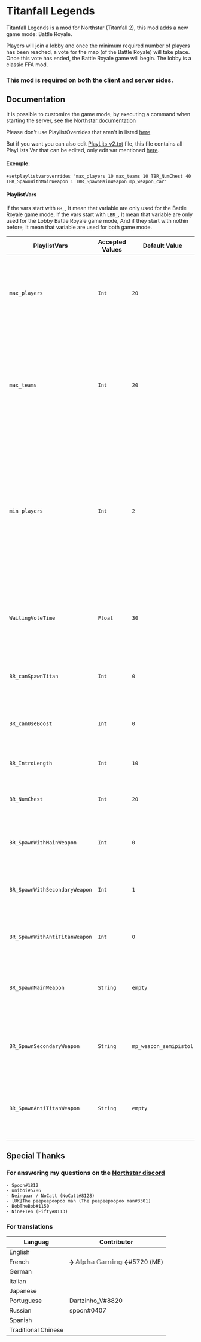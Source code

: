 
# Titanfall Legends

Titanfall Legends is a mod for Northstar (Titanfall 2), this mod adds a new game mode: Battle Royale.

Players will join a lobby and once the minimum required number of players has been reached, a vote for the map (of the Battle Royale) will take place. Once this vote has ended, the Battle Royale game will begin. The lobby is a classic FFA mod.

### **This mod is required on both the client and server sides.**


## Documentation
It is possible to customize the game mode, by executing a command when starting the server, see the [Northstar documentation](https://r2northstar.gitbook.io/r2northstar-wiki/hosting-a-server-with-northstar/dedicated-server#playlistvars)

Please don't use PlaylistOverrides that aren't in listed [here](https://github.com/AlphaGaming7780/Titanfall_Legends/blob/main/README.md#playlistvars)

But if you want you can also edit [PlayLits_v2.txt](https://github.com/AlphaGaming7780/Titanfall_Legends/blob/main/keyvalues/playlists_v2.txt) file, this file contains all PlayLists Var that can be edited, only edit var mentioned [here](https://github.com/AlphaGaming7780/Titanfall_Legends/blob/main/README.md#playlistvars).

#### Exemple:

```
+setplaylistvaroverrides "max_players 10 max_teams 10 TBR_NumChest 40 TBR_SpawnWithMainWeapon 1 TBR_SpawnMainWeapon mp_weapon_car"
```

#### PlaylistVars

If the vars start with `BR_`, It mean that variable are only used for the Battle Royale game mode,
If the vars start with `LBR_`, It mean that variable are only used for the Lobby Battle Royale game mode,
And if they start with nothin before, It mean that variable are used for both game mode.

| PlaylistVars | Accepted Values | Default Value | Description |
| ----------------- | --------------- | ------------- | ----------- |
| `max_players`     | `Int`           | `20`          | Determine the amount of player max on the server, **need to be the same value for both game mode.** |
| `max_teams`       | `Int` | `20` | Need to be the **same** as `max_players`, you can have 20 team max, game limite, so 20 player max, **need to be the same value for both game mode.**|
| `min_players` | `Int` | `2` | In Lobby game mode is the minimum player needed to start a game, in Batlle Royale game mode the min player needed to stop the game and return the player to the lobby. |
| `WaitingVoteTime` | `Float` | `30` | The time the server wait for player to vote for the next map, before it load the map the player vote. |
| `BR_canSpawnTitan` | `Int` | `0` | Allowed player to summon their titan, `0` : False, `1` : True |
| `BR_canUseBoost` | `Int` | `0` | Allowed player to use their boost, `0` : False, `1` : True |
| `BR_IntroLength` | `Int` | `10` | Time of the prematch state in seconde |
| `BR_NumChest` | `Int` | `20` | The numbres of chest that spawn in the map |
| `BR_SpawnWithMainWeapon` | `Int` | `0` | If the player spawn with a main weapon, `0` : False, `1` : True |
| `BR_SpawnWithSecondaryWeapon` | `Int` | `1` | If the player spawn with a secondary weapon, `0` : False, `1` : True |
| `BR_SpawnWithAntiTitanWeapon` | `Int` | `0` | If the player spawn with a anti titan weapon, `0` : False, `1` : True |
| `BR_SpawnMainWeapon` | `String` | `empty` | The main weapon the player will spawn with, `empty` = random weapon |
| `BR_SpawnSecondaryWeapon` | `String` | `mp_weapon_semipistol` | The secondary weapon the player will spawn whit, `empty` = random weapon |
| `BR_SpawnAntiTitanWeapon` | `String` | `empty` | The anti titan weapon the player will spawn whit, `empty` = random weapon |

## Special Thanks

### For answering my questions on the [Northstar discord](https://discord.gg/northstar)

    - Spoon#1812
    - uniboi#5786
    - Neinguar / NoCatt (NoCatt#8128)
    - [UK]The peepeepoopoo man (The peepeepoopoo man#3301)
    - BobTheBob#1150
    - Nine+Ten (Fifty#8113)

### For translations
| Languag | Contributor |
| ------- | ----------- |
| English |  |
| French | ᚖ 𝔸𝕝𝕡𝕙𝕒 𝔾𝕒𝕞𝕚𝕟𝕘 ᚖ#5720 (ME) |
| German |  |
| Italian |  |
| Japanese |  |
| Portuguese| Dartzinho_V#8820 |
| Russian | spoon#0407 |
| Spanish |  |
| Traditional Chinese |  |
